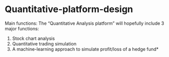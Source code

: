 # Quantitative-platform-design
Main functions:
The “Quantitative Analysis platform” will hopefully include 3 major functions:
1) Stock chart analysis
2) Quantitative trading simulation
3) A machine-learning approach to simulate profit/loss of a hedge fund*
